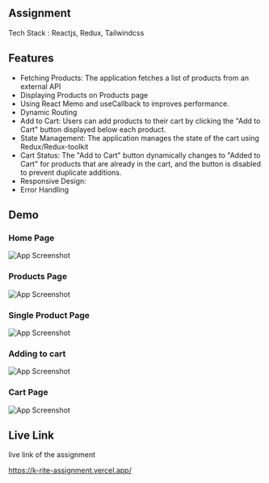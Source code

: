 
## Assignment 

Tech Stack : Reactjs, Redux, Tailwindcss





## Features

- Fetching Products: The application fetches a list of products from an external API 
- Displaying Products on Products page 
- Using React Memo and useCallback to improves performance.
- Dynamic Routing
- Add to Cart: Users can add products to their cart by clicking the "Add to Cart" button displayed below each product.
- State Management: The application manages the state of the cart using Redux/Redux-toolkit
- Cart Status: The "Add to Cart" button dynamically changes to "Added to Cart" for products that are already in the cart, and the button is disabled to prevent duplicate additions.
- Responsive Design: 
- Error Handling

## Demo

### Home Page 


![App Screenshot](https://github.com/AakashTyagi354/karkhanaio_frontend/assets/78840211/6493ee08-11a2-44cc-9566-a900afabf0db)


### Products Page

![App Screenshot](https://github.com/AakashTyagi354/karkhanaio_frontend/assets/78840211/58b1758d-4767-4c0f-88da-85c9ccb6a68d)


### Single Product Page

![App Screenshot](https://github.com/AakashTyagi354/karkhanaio_frontend/assets/78840211/4b65bc98-fd7e-4797-8500-57b52a7f51fe)

### Adding to cart



![App Screenshot](https://github.com/AakashTyagi354/karkhanaio_frontend/assets/78840211/a0dbea9b-7eb7-434f-bcf2-d51379ed7362)



### Cart Page

![App Screenshot](https://github.com/AakashTyagi354/karkhanaio_frontend/assets/78840211/da6ae940-521f-45ac-a136-d3faec23d6e4)








## Live Link

live link of the assignment 

https://k-rite-assignment.vercel.app/


